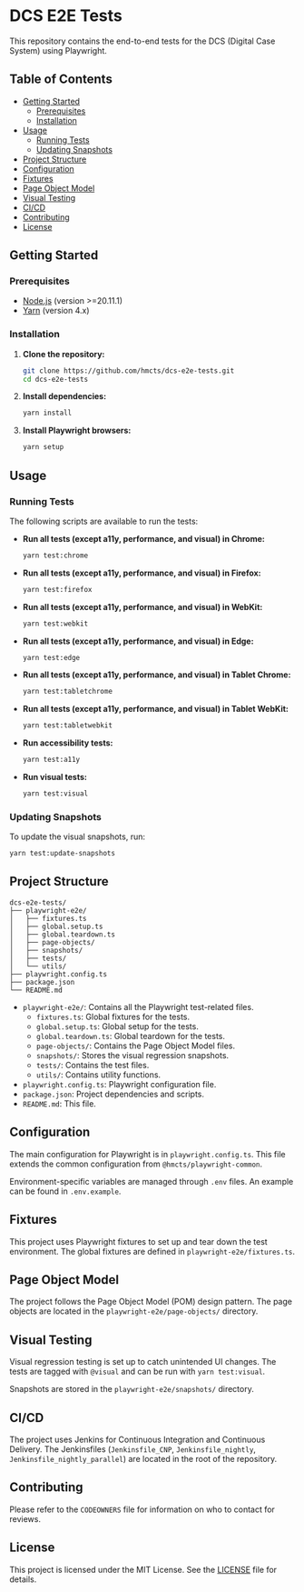# DCS E2E Tests

This repository contains the end-to-end tests for the DCS (Digital Case System) using Playwright.

## Table of Contents

- [Getting Started](#getting-started)
  - [Prerequisites](#prerequisites)
  - [Installation](#installation)
- [Usage](#usage)
  - [Running Tests](#running-tests)
  - [Updating Snapshots](#updating-snapshots)
- [Project Structure](#project-structure)
- [Configuration](#configuration)
- [Fixtures](#fixtures)
- [Page Object Model](#page-object-model)
- [Visual Testing](#visual-testing)
- [CI/CD](#cicd)
- [Contributing](#contributing)
- [License](#license)

## Getting Started

### Prerequisites

- [Node.js](https://nodejs.org/) (version >=20.11.1)
- [Yarn](https://yarnpkg.com/) (version 4.x)

### Installation

1.  **Clone the repository:**

    ```bash
    git clone https://github.com/hmcts/dcs-e2e-tests.git
    cd dcs-e2e-tests
    ```

2.  **Install dependencies:**

    ```bash
    yarn install
    ```

3.  **Install Playwright browsers:**

    ```bash
    yarn setup
    ```

## Usage

### Running Tests

The following scripts are available to run the tests:

-   **Run all tests (except a11y, performance, and visual) in Chrome:**
    ```bash
    yarn test:chrome
    ```
-   **Run all tests (except a11y, performance, and visual) in Firefox:**
    ```bash
    yarn test:firefox
    ```
-   **Run all tests (except a11y, performance, and visual) in WebKit:**
    ```bash
    yarn test:webkit
    ```
-   **Run all tests (except a11y, performance, and visual) in Edge:**
    ```bash
    yarn test:edge
    ```
-   **Run all tests (except a11y, performance, and visual) in Tablet Chrome:**
    ```bash
    yarn test:tabletchrome
    ```
-   **Run all tests (except a11y, performance, and visual) in Tablet WebKit:**
    ```bash
    yarn test:tabletwebkit
    ```
-   **Run accessibility tests:**
    ```bash
    yarn test:a11y
    ```
-   **Run visual tests:**
    ```bash
    yarn test:visual
    ```

### Updating Snapshots

To update the visual snapshots, run:

```bash
yarn test:update-snapshots
```

## Project Structure

```
dcs-e2e-tests/
├── playwright-e2e/
│   ├── fixtures.ts
│   ├── global.setup.ts
│   ├── global.teardown.ts
│   ├── page-objects/
│   ├── snapshots/
│   ├── tests/
│   └── utils/
├── playwright.config.ts
├── package.json
└── README.md
```

-   `playwright-e2e/`: Contains all the Playwright test-related files.
    -   `fixtures.ts`: Global fixtures for the tests.
    -   `global.setup.ts`: Global setup for the tests.
    -   `global.teardown.ts`: Global teardown for the tests.
    -   `page-objects/`: Contains the Page Object Model files.
    -   `snapshots/`: Stores the visual regression snapshots.
    -   `tests/`: Contains the test files.
    -   `utils/`: Contains utility functions.
-   `playwright.config.ts`: Playwright configuration file.
-   `package.json`: Project dependencies and scripts.
-   `README.md`: This file.

## Configuration

The main configuration for Playwright is in `playwright.config.ts`. This file extends the common configuration from `@hmcts/playwright-common`.

Environment-specific variables are managed through `.env` files. An example can be found in `.env.example`.

## Fixtures

This project uses Playwright fixtures to set up and tear down the test environment. The global fixtures are defined in `playwright-e2e/fixtures.ts`.

## Page Object Model

The project follows the Page Object Model (POM) design pattern. The page objects are located in the `playwright-e2e/page-objects/` directory.

## Visual Testing

Visual regression testing is set up to catch unintended UI changes. The tests are tagged with `@visual` and can be run with `yarn test:visual`.

Snapshots are stored in the `playwright-e2e/snapshots/` directory.

## CI/CD

The project uses Jenkins for Continuous Integration and Continuous Delivery. The Jenkinsfiles (`Jenkinsfile_CNP`, `Jenkinsfile_nightly`, `Jenkinsfile_nightly_parallel`) are located in the root of the repository.

## Contributing

Please refer to the `CODEOWNERS` file for information on who to contact for reviews.

## License

This project is licensed under the MIT License. See the [LICENSE](LICENSE) file for details.

